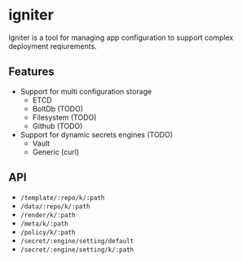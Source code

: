 # igniter

Igniter is a tool for managing app configuration to support complex deployment reqiurements.

## Features

- Support for multi configuration storage
    - ETCD
    - BoltDb (TODO)
    - Filesystem (TODO)
    - Github (TODO)
- Support for dynamic secrets engines (TODO)
    - Vault
    - Generic (curl) 

## API

- `/template/:repo/k/:path`
- `/data/:repo/k/:path`
- `/render/k/:path`
- `/meta/k/:path`
- `/policy/k/:path`
- `/secret/:engine/setting/default`
- `/secret/:engine/setting/k/:path`